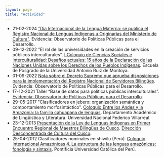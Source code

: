 ```yaml
---
layout: page
title: "Actividad"
---
```


* 21-02-2024    ["Día Internacional de la Lengua Materna: se publica el Registro Nacional de Lenguas Indígenas u Originarias del Ministerio de Cultura"](https://evidencia-pe.com/blog/2024/02/dia-internacional-de-la-lengua-materna-se-publica-el-registro-nacional-de-lenguas-indigenas-u-originarias-del-ministerio-de-cultura/). Evidencia: Observatorio de Políticas Públicas para el Desarrollo.
* 09-12-2022    "El rol de las universidades en la creación de servicios públicos interculturales". [I Coloquio de Ciencias Sociales e Interculturalidad: Desafíos actuales: 15 años de la Declaración de las Naciones Unidas sobre los Derechos de los Pueblos Indígenas](https://www.facebook.com/Posgrado.UARM/photos/a.820694941309202/6051841288194515). Escuela de Posgrado de la Universidad Antonio Ruiz de Montoya. 
* 01-09-2022    [Nota sobre el Decreto Supremo que aprueba disposiciones para la implementación del Registro Nacional de Servidores Bilingües](https://evidencia-pe.com/blog/2022/09/nota-ds/). Evidencia: Observatorio de Políticas Públicas para el Desarrollo.
* 17-12-2021    Taller “Base de datos para políticas públicas interculturales”. [Evidencia: Observatorio de Políticas Públicas para el Desarrollo](https://evidencia-pe.com).
* 29-05-2017      "Clasificadores en jebero: organización semántica y comportamiento morfosintáctico". [Coloquio Entre los Andes y la Amazonía: la familia cahuapana de lenguas](https://www.unfv.edu.pe/transparencia_estandar/Datos_Generales/Normas_Emitidas/Resoluciones/Decanales/FH/2017/R_D_Nro_389_2017_SA_FH_UNFV.pdf). Departamento Académico de Lingüística y Literatura. Universidad Nacional Federico Villarreal.
* 23-12-2013    [Presentación de la Ley de Lenguas Indígenas en Primer Encuentro Regional de Maestros Bilingües de Cusco](https://andina.pe/agencia/noticia-presentan-ley-lenguas-indigenas-encuentro-maestros-biling%C3%BCes-cusco-487846.aspx). [Dirección Desconcentrada de Cultura del Cusco](https://www.gob.pe/institucion/cultura/noticias/46153-presentan-ley-de-lenguas-indigenas-en-primer-encuentro-regional-de-maestros-bilingues-de-cusco).
* 25-04-2012    Clasificadores nominales en shiwilu (Perú). [Coloquio Internacional Amazónicas 4. La estructura de las lenguas amazónicas: fonología y sintaxis](/Amazonicas4-Harold-Farfan-Reto.pdf). Pontificia Universidad Católica del Perú.

